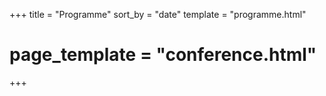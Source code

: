 +++
title = "Programme"
sort_by = "date"
template = "programme.html"
# page_template = "conference.html"
+++
